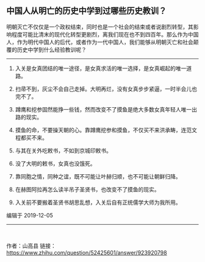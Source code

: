 ## 中国人从明亡的历史中学到过哪些历史教训？

明朝灭亡不仅仅是一个政权结束，同时也是一个社会的结束或者说剧烈转型，其影响程度可能比清末的现代化转型更剧烈，离我们现在也不到四百年。那么作为中国人，作为明代中国人的后代，或者作为一代中国人，我们能够从明朝灭亡和社会颠覆的历史中学到什么经验教训呢？

----

1. 入关是女真团结的唯一途径，是女真求活的唯一选择，是女真崛起的唯一道路。

2. 扫帚不到，灰尘不会自己走掉。大明再烂，没有女真步步紧逼，一时半会儿也完不了。

3. 蹲鹰和挖参固然能挣一些钱，然而改变不了摸鱼是绝大多数女真年轻人唯一出路的现实。

4. 摸鱼的命，不要操天朝的心。靠蹲鹰挖参和摸鱼，不仅买不来洪承畴，连范文程都买不来。

5. 与其在关外吃敕书，不如到京城印敕书。

6. 没了大明的敕书，女真也没饿死。

7. 靠同胞之情，同种之谊，既不可能让叶赫归顺，也不可能让朝鲜归降。

8. 在赫图阿拉再怎么读半吊子圣贤书，也改变不了摸鱼的现实。

9. 入关前不要搬着圣贤书胡思乱想，入关后自有正统儒学大师为我所用。

编辑于 2019-12-05




----
<br>

作者：山高县
链接：https://www.zhihu.com/question/52425601/answer/923920798
